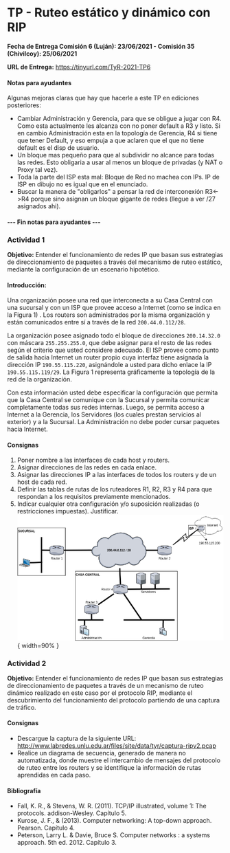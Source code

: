 TP - Ruteo estático y dinámico con RIP
===========================

**Fecha de Entrega Comisión 6 (Luján): 23/06/2021 - Comisión 35 (Chivilcoy): 25/06/2021**

**URL de Entrega:** <https://tinyurl.com/TyR-2021-TP6>

#### Notas para ayudantes

Algunas mejoras claras que hay que hacerle a este TP en ediciones posteriores:
* Cambiar Administración y Gerencia, para que se obligue a jugar con R4. Como
esta actualmente les alcanza con no poner default a R3 y listo. Si en cambio
Administración esta en la topología de Gerencia, R4 si tiene que tener Default,
y eso empuja a que aclaren que el que no tiene default es el disp de usuario.
* Un bloque mas pequeño para que al subdividir no alcance para todas las redes.
Esto obligaria a usar al menos un bloque de privadas (y NAT o Proxy tal vez).
* Toda la parte del ISP esta mal: Bloque de Red no machea con IPs. IP de ISP
en dibujo no es igual que en el enunciado.
* Buscar la manera de "obligarlos" a pensar la red de interconexión R3<->R4
porque sino asignan un bloque gigante de redes (llegue a ver /27 asignados ahi).

#### --- Fin notas para ayudantes ---

### Actividad 1

**Objetivo:** Entender el funcionamiento de redes IP que basan sus estrategias de direccionamiento de paquetes a través del mecanismo de ruteo estático, mediante la configuración de un escenario hipotético.

#### Introducción:
Una organización posee una red que interconecta a su Casa Central con una sucursal y con un ISP que provee acceso a Internet (como se indica en la Figura 1) . Los routers son administrados por la misma organización y están comunicados entre sí a través de la red `200.44.0.112/28`.

La organización posee asignado todo el bloque de direcciones `200.14.32.0` con máscara `255.255.255.0`, que debe asignar para el resto de las redes según el criterio que usted considere adecuado. El ISP provee como punto de salida hacia Internet un router propio cuya interfaz tiene asignada la dirección IP `190.55.115.220`, asignándole a usted para dicho enlace la IP `190.55.115.119/29`. La Figura 1 representa gráficamente la topología de la red de la organización.

Con esta información usted debe especificar la configuración que permita que la Casa Central se comunique con la Sucursal y permita comunicar completamente todas sus redes internas. Luego, se permita acceso a Internet a la Gerencia, los Servidores (los cuales prestan servicios al exterior) y a la Sucursal. La Administración no debe poder cursar paquetes hacia Internet.

#### Consignas

1. Poner nombre a las interfaces de cada host y routers.
2. Asignar direcciones de las redes en cada enlace.
3. Asignar las direcciones IP a las interfaces de todos los routers y de un host de cada red.
4. Definir las tablas de rutas de los ruteadores R1, R2, R3 y R4 para que respondan a los requisitos previamente mencionados.
5. Indicar cualquier otra configuración y/o suposición realizadas (o restricciones impuestas). Justificar.
![Topología de la red de la organización](./images/ejercicio-ruteo-estatico.png){ width=90% }


### Actividad 2

**Objetivo:** Entender el funcionamiento de redes IP que basan sus estrategias de direccionamiento de paquetes a través de un mecanismo de ruteo dinámico realizado en este caso por el protocolo RIP, mediante el descubrimiento del funcionamiento del protocolo partiendo de una captura de tráfico.

#### Consignas
 - Descargue la captura de la siguiente URL: <http://www.labredes.unlu.edu.ar/files/site/data/tyr/captura-ripv2.pcap>
 - Realice un diagrama de secuencia, generado de manera no automatizada, donde muestre el intercambio de mensajes del protocolo de ruteo entre los routers y se identifique la información de rutas aprendidas en cada paso.


#### Bibliografía

- Fall, K. R., & Stevens, W. R. (2011). TCP/IP illustrated, volume 1: The protocols. addison-Wesley. Capítulo 5.
- Kurose, J. F., & (2013). Computer networking: A top-down approach. Pearson. Capítulo 4.
- Peterson, Larry L. & Davie, Bruce S. Computer networks : a systems approach. 5th ed. 2012. Capítulo 3.
